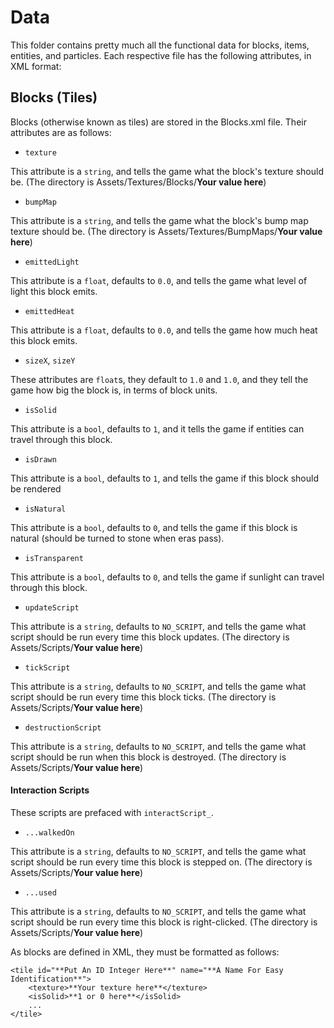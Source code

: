 # Data

This folder contains pretty much all the functional data for blocks, items, entities, and particles. Each respective file has the following attributes, in XML format:

## Blocks (Tiles)

Blocks (otherwise known as tiles) are stored in the Blocks.xml file. Their attributes are as follows:

- `texture`
 
 This attribute is a `string`, and tells the game what the block's texture should be. (The directory is Assets/Textures/Blocks/**Your value here**)

- `bumpMap`

 This attribute is a `string`, and tells the game what the block's bump map texture should be. (The directory is Assets/Textures/BumpMaps/**Your value here**)

- `emittedLight`

 This attribute is a `float`, defaults to `0.0`, and tells the game what level of light this block emits.

- `emittedHeat`

 This attribute is a `float`, defaults to `0.0`, and tells the game how much heat this block emits.

- `sizeX`, `sizeY`

 These attributes are `float`s, they default to `1.0` and `1.0`, and they tell the game how big the block is, in terms of block units.

- `isSolid`

 This attribute is a `bool`, defaults to `1`, and it tells the game if entities can travel through this block.

- `isDrawn`

 This attribute is a `bool`, defaults to `1`, and tells the game if this block should be rendered

- `isNatural`

 This attribute is a `bool`, defaults to `0`, and tells the game if this block is natural (should be turned to stone when eras pass).

- `isTransparent`

 This attribute is a `bool`, defaults to `0`, and tells the game if sunlight can travel through this block.

- `updateScript`

 This attribute is a `string`, defaults to `NO_SCRIPT`, and tells the game what script should be run every time this block updates. (The directory is Assets/Scripts/**Your value here**)

- `tickScript`

 This attribute is a `string`, defaults to `NO_SCRIPT`, and tells the game what script should be run every time this block ticks. (The directory is Assets/Scripts/**Your value here**)

- `destructionScript`

 This attribute is a `string`, defaults to `NO_SCRIPT`, and tells the game what script should be run when this block is destroyed. (The directory is Assets/Scripts/**Your value here**)

#### Interaction Scripts

These scripts are prefaced with `interactScript_`.

- `...walkedOn`

 This attribute is a `string`, defaults to `NO_SCRIPT`, and tells the game what script should be run every time this block is stepped on. (The directory is Assets/Scripts/**Your value here**)

- `...used`

 This attribute is a `string`, defaults to `NO_SCRIPT`, and tells the game what script should be run every time this block is right-clicked. (The directory is Assets/Scripts/**Your value here**)


As blocks are defined in XML, they must be formatted as follows:

```
<tile id="**Put An ID Integer Here**" name="**A Name For Easy Identification**">
	<texture>**Your texture here**</texture>
	<isSolid>**1 or 0 here**</isSolid>
	...
</tile>

```
